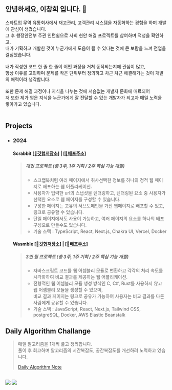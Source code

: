 ## 안녕하세요, 이창희 입니다. 👋

스타트업 무역 유통회사에서 재고관리, 고객관리 시스템을 자동화하는 경험을 하며 개발에 관심이 생겼습니다. <br>
그 후 행정안전부 주관 인턴쉽으로 사회 현안 해결 프로젝트를 참여하며 적성을 확인하고,<br> 내가 기획하고 개발한 것이 누군가에게 도움이 될 수 있다는 것에 큰 보람을 느껴 전업을 결심했습니다.<br><br>
내가 작성한 코드 한 줄 한 줄이 어떤 과정을 거쳐 동작되는지에 관심이 많고, <br>
항상 이유를 고민하며 문제를 작은 단위부터 정의하고 차근 차근 해결해가는 것이 개발의 매력이라 생각합니다. <br><br>
또한 문제 해결 과정이나 지식을 나누는 것에 서슴없는 개발자 문화에 매료되어 <br>
저 또한 제가 얻은 지식을 누군가에게 잘 전달할 수 있는 개발자가 되고자 매일 노력을 쌓아가고 있습니다.<br><br>

## Projects
- ### 2024
  #### Scrabbit [[🔗깃헙저장소]](https://github.com/heestolee/scrabbit) | [[🔗배포주소]](https://www.scrabbit.site/)
  > ##### 개인 프로젝트 (총 3주, 1주 기획 / 2주 핵심 기능 개발) 
  >
  > - 스크랩북처럼 여러 페이지에서 취사선택한 정보를 하나의 정적 웹 페이지로 배포하는 웹 어플리케이션.<br>
  > - 사용자가 입력한 url의 스냅샷을 렌더링하고, 렌더링된 요소 중 사용자가 선택한 요소로 웹 페이지를 구성할 수 있습니다.<br>
  > - 구성한 페이지는 고유의 서브도메인을 가진 웹페이지로 배포할 수 있고, 링크로 공유할 수 있습니다.
  > - 단일 페이지에서도 사용이 가능하고, 여러 페이지의 요소를 하나의 배포 구성으로 만들수도 있습니다.
  > - 기술 스택 : TypeScript, React, Next.js, Chakra UI, Vercel, Docker
  >
  
  #### Wasmble [[🔗깃헙저장소]](https://github.com/WA-SUP/WASMble) | [[🔗배포주소]](https://www.wasmble.site/)
  > ##### 3인 팀 프로젝트 (총 3주, 1주 기획 / 2주 핵심 기능 개발)
  >
  > - 자바스크립트 코드를 웹 어셈블리 모듈로 변환하고 각각의 처리 속도를 시각화하여 비교 결과를 제공하는 웹 어플리케이션.<br>
  > - 전형적인 웹 어셈블리 모듈 생성 방식인 C, C#, Rust를 사용하지 않고 웹 어셈블리 모듈을 생성할 수 있으며,<br>비교 결과 페이지는 링크로 공유가 가능하여 사용자는 비교 결과를 다른 사람에게 공유할 수 있습니다.<br>
  > - 기술 스택 : JavaScript, React, Next.js, Tailwind CSS, postgreSQL, Docker, AWS Elastic Beanstalk
  > 

## Daily Algorithm Challange
  > 매일 알고리즘을 1개씩 풀고 정리합니다. <br>
  > 풀이 후 회고하며 알고리즘의 시간복잡도, 공간복잡도를 개선하려 노력하고 있습니다. <br>
  >
  > [Daily Algorithm Note](https://repeated-lycra-c2c.notion.site/Algorithm-Collection-1179d270074a80259127c563712f53af?pvs=4)
  <br>
  <a href="mailto:leechanghee.dev@gmail.com"><img src="https://img.shields.io/badge/Gmail-d14836?style=flat-square&logo=Gmail&logoColor=white&link=ies041196@gmail.com"/></a>
  <a href="mailto:leechanghee.dev@gmail.com"><img src="https://img.shields.io/badge/notion-black?style=flat-square&logo=notion&logoColor=white&link=ies041196@gmail.com"/></a> <br>
